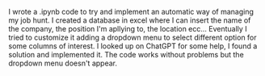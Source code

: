 I wrote a .ipynb code to try and implement an automatic way of managing my job hunt. 
I created a database in excel where I can insert the name of the company, the position I'm apllying to, the location ecc...
Eventually I tried to customize it adding a dropdown menu to select different option for some columns of interest. I looked up on ChatGPT for some help, I found a solution and implemented it. The code works without problems but the dropdown menu doesn't appear. 